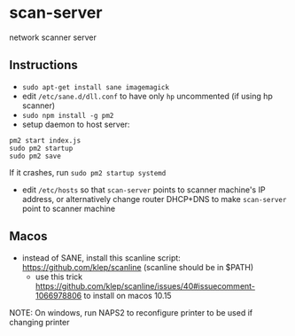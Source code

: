 # scan-server
network scanner server

## Instructions

* `sudo apt-get install sane imagemagick`
* edit `/etc/sane.d/dll.conf` to have only `hp` uncommented (if using hp scanner)
* `sudo npm install -g pm2`
* setup daemon to host server:
```
pm2 start index.js
sudo pm2 startup
sudo pm2 save
```
If it crashes, run `sudo pm2 startup systemd`
* edit `/etc/hosts` so that `scan-server` points to scanner machine's IP address, or alternatively change router DHCP+DNS to make `scan-server` point to scanner machine

## Macos
* instead of SANE, install this scanline script: https://github.com/klep/scanline (scanline should be in $PATH)
  - use this trick https://github.com/klep/scanline/issues/40#issuecomment-1066978806 to install on macos 10.15

NOTE: On windows, run NAPS2 to reconfigure printer to be used if changing printer
